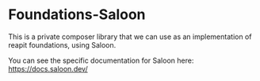 # Foundations-Saloon

This is a private composer library that we can use as an implementation
of reapit foundations, using Saloon.

You can see the specific documentation for Saloon here:
https://docs.saloon.dev/
